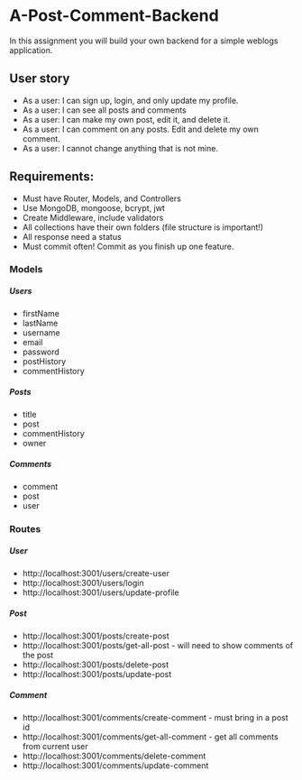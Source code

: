 # A-Post-Comment-Backend

In this assignment you will build your own backend for a simple weblogs application.

## User story

- As a user: I can sign up, login, and only update my profile.
- As a user: I can see all posts and comments
- As a user: I can make my own post, edit it, and delete it.
- As a user: I can comment on any posts. Edit and delete my own comment.
- As a user: I cannot change anything that is not mine.

## Requirements:

- Must have Router, Models, and Controllers
- Use MongoDB, mongoose, bcrypt, jwt
- Create Middleware, include validators
- All collections have their own folders (file structure is important!)
- All response need a status
- Must commit often! Commit as you finish up one feature.

### Models

##### Users

- firstName
- lastName
- username
- email
- password
- postHistory
- commentHistory

##### Posts

- title
- post
- commentHistory
- owner

##### Comments

- comment
- post
- user

### Routes

##### User

- http://localhost:3001/users/create-user
- http://localhost:3001/users/login
- http://localhost:3001/users/update-profile

##### Post

- http://localhost:3001/posts/create-post
- http://localhost:3001/posts/get-all-post - will need to show comments of the post
- http://localhost:3001/posts/delete-post
- http://localhost:3001/posts/update-post

##### Comment

- http://localhost:3001/comments/create-comment - must bring in a post id
- http://localhost:3001/comments/get-all-comment - get all comments from current user
- http://localhost:3001/comments/delete-comment
- http://localhost:3001/comments/update-comment
